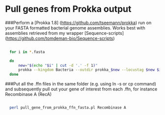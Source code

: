 # Pull genes from Prokka output

###Perform a [Prokka 1.8] (https://github.com/tseemann/prokka) run on your FASTA formatted bacterial genome assemblies. Works best with assemblies retrieved from my wrapper [Sequence-scripts] (https://github.com/tomdeman-bio/Sequence-scripts)
```bash
  
  for i in *.fasta

  do 
	  new="$(echo "$i" | cut -d '.' -f 1)"
	  prokka --kingdom Bacteria --outdir prokka_$new --locustag $new $i
  done
```

###Put all the .ffn files in the same folder (e.g. using ln -s or cp command) and subsequently pull out your gene of interest from each .ffn, for instance Recombinase A (RecA)
```bash

  perl pull_gene_from_prokka_ffn_fasta.pl Recombinase A
```

